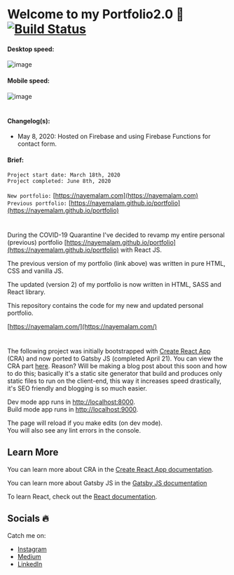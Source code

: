 # Welcome to my Portfolio2.0 🚀 [![Build Status](https://travis-ci.com/nayemalam/portfoliov2.svg?token=aYqsUyzyzydDXmyhz8yW&branch=master)](https://travis-ci.com/nayemalam/portfoliov2)

#### Desktop speed: 
![image](https://user-images.githubusercontent.com/25883629/84351997-7c737780-ab8a-11ea-854b-ce542a2ca47e.png)
<br/>
#### Mobile speed: 
![image](https://user-images.githubusercontent.com/25883629/84351937-5f3ea900-ab8a-11ea-94ad-9dd91e3468b4.png)

# 
#### Changelog(s):
- May 8, 2020: Hosted on Firebase and using Firebase Functions for contact form.
#### Brief: 
`Project start date: March 18th, 2020` <br/>
`Project completed: June 8th, 2020 ` <br/> <br/>
`New portfolio:` [https://nayemalam.com](https://nayemalam.com) <br/>
`Previous portfolio:` [https://nayemalam.github.io/portfolio](https://nayemalam.github.io/portfolio)

#
During the COVID-19 Quarantine I've decided to revamp my entire personal (previous) portfolio [https://nayemalam.github.io/portfolio](https://nayemalam.github.io/portfolio) with React JS.

The previous version of my portfolio (link above) was written in pure HTML, CSS and vanilla JS.

The updated (version 2) of my portfolio is now written in HTML, SASS and React library.

This repository contains the code for my new and updated personal portfolio.

[https://nayemalam.com/](https://nayemalam.com/)

#

The following project was initially bootstrapped with [Create React App](https://github.com/facebook/create-react-app) (CRA) and now ported to Gatsby JS (completed April 21). You can view the CRA part [here](https://github.com/nayemalam/portfoliov2/tree/cra-backup). Reason? Will be making a blog post about this soon and how to do this; basically it's a static site generator that build and produces only static files to run on the client-end, this way it increases speed drastically, it's SEO friendly and blogging is so much easier.

Dev mode app runs in [http://localhost:8000](http://localhost:8000). <br/>
Build mode app runs in [http://localhost:9000](http://localhost:9000).

The page will reload if you make edits (on dev mode). <br />
You will also see any lint errors in the console.

## Learn More

You can learn more about CRA in the [Create React App documentation](https://facebook.github.io/create-react-app/docs/getting-started).

You can learn more about Gatsby JS in the [Gatsby JS documentation](https://www.gatsbyjs.org/)

To learn React, check out the [React documentation](https://reactjs.org/).

## Socials 🔥
Catch me on: 
- [Instagram](https://www.instagram.com/nayem_wizdom/)
- [Medium](https://medium.com/@nayemalam)
- [LinkedIn](https://www.linkedin.com/in/nayemalam/)
